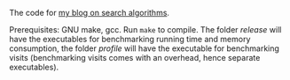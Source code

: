 The code for [my blog on search algorithms](https://dubovik.eu/blog/search-algorithms).

Prerequisites: GNU make, gcc. Run `make` to compile. The folder _release_ will have the executables for benchmarking running time and memory consumption, the folder _profile_ will have the executable for benchmarking visits (benchmarking visits comes with an overhead, hence separate executables). 

